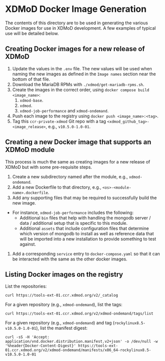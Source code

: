 # XDMoD Docker Image Generation

The contents of this directory are to be used in generating the various Docker images for use in XDMoD development. A few
examples of typical use will be detailed below.

## Creating Docker images for a new release of XDMoD

1. Update the values in the `.env` file. The new values will be used when naming the new images as defined in the `Image names` section near the bottom of that file.
1. Download the MariaDB RPMs with `./xdmod/get-mariadb-rpms.sh`.
1. Create the images in the correct order, using `docker compose build <image_name>`:
    1. `xdmod-base`.
    1. `xdmod`.
    1. `xdmod-job-performance` and `xdmod-ondemand`.
1. Push each image to the registry using `docker push <image_name>:<tag>`.
1. Tag this `ccr-private-xdmod` Git repo with a tag `<xdmod_github_tag>-<image_release>`, e.g., `v10.5.0-1.0-01`.

## Creating a new Docker image that supports an XDMoD module

This process is much the same as creating images for a new release of XDMoD but with some pre-requisite steps.

1. Create a new subdirectory named after the module, e.g., `xdmod-ondemand`.
1. Add a new Dockerfile to that directory, e.g., `<os>-<module-name>.dockerfile`.
1. Add any supporting files that may be required to successfully build the new image.
  - For instance, `xdmod-job-performance` includes the following:
    - Additional `bin` files that help with handling the mongodb server / data / additional setup that is specific to
      this module.
    - Additional `assets` that include configuration files that determine which version of mongodb to install as well as
      reference data that will be imported into a new installation to provide something to test against.
1. Add a corresponding `service` entry to `docker-compose.yaml` so that it can be interacted with the same as the other
   docker images. 

## Listing Docker images on the registry

List the repositories:
```
curl https://tools-ext-01.ccr.xdmod.org/v2/_catalog
```
For a given repository (e.g., `xdmod-ondemand`), list the tags:
```
curl https://tools-ext-01.ccr.xdmod.org/v2/xdmod-ondemand/tags/list
```
For a given repository (e.g., `xdmod-ondemand`) and tag (`rockylinux8.5-v10.5.0-1.0-01`), list the manifest digest:
```
curl -sS -H 'Accept: application/vnd.docker.distribution.manifest.v2+json' -o /dev/null -w '%header{Docker-Content-Digest}' https://tools-ext-01.ccr.xdmod.org/v2/xdmod-ondemand/manifests/x86_64-rockylinux8.5-v10.5.0-1.0-01
```
